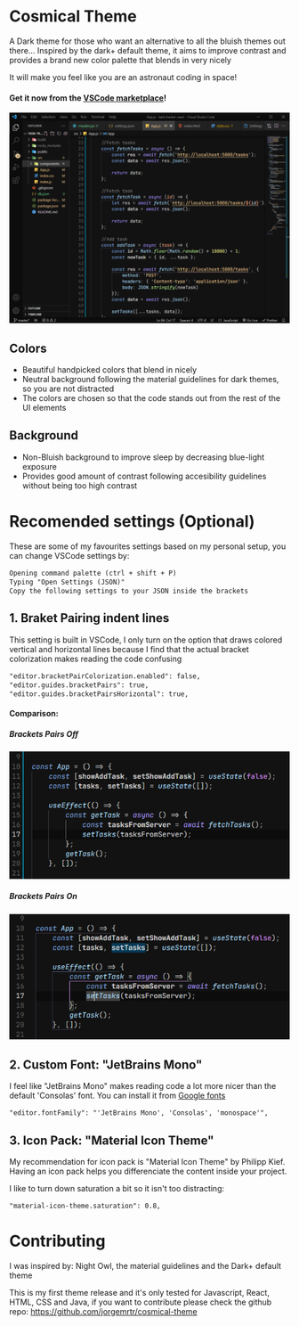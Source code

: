 # Cosmical Theme

A Dark theme for those who want an alternative to all the bluish themes out there... Inspired by the dark+ default theme, it aims to improve contrast and provides a brand new color palette that blends in very nicely

It will make you feel like you are an astronaut coding in space! 

#### Get it now from the [VSCode marketplace](https://marketplace.visualstudio.com/items?itemName=jorgemrtr.cosmical)!

![React Dark](dark-react-screenshot.png)

## Colors

-   Beautiful handpicked colors that blend in nicely
-   Neutral background following the material guidelines for dark themes, so you are not distracted
-   The colors are chosen so that the code stands out from the rest of the UI elements

## Background

-   Non-Bluish background to improve sleep by decreasing blue-light exposure
-   Provides good amount of contrast following accesibility guidelines without being too high contrast

# Recomended settings (Optional)

These are some of my favourites settings based on my personal setup, you can change VSCode settings by:

```
Opening command palette (ctrl + shift + P)
Typing "Open Settings (JSON)"
Copy the following settings to your JSON inside the brackets

```

## 1. Braket Pairing indent lines

This setting is built in VSCode, I only turn on the option that draws colored vertical and horizontal lines because I find that the actual bracket colorization makes reading the code confusing

```
"editor.bracketPairColorization.enabled": false,
"editor.guides.bracketPairs": true,
"editor.guides.bracketPairsHorizontal": true,
```

#### Comparison:

##### Brackets Pairs Off  
![React Dark](brackets-off.png)
##### Brackets Pairs On
![React Dark](brackets-on.png)

## 2. Custom Font: "JetBrains Mono"

I feel like "JetBrains Mono" makes reading code a lot more nicer than the default 'Consolas' font. You can install it from [Google fonts](https://fonts.google.com/specimen/JetBrains+Mono#standard-styles)

```
"editor.fontFamily": "'JetBrains Mono', 'Consolas', 'monospace'",
```

## 3. Icon Pack: "Material Icon Theme"

My recommendation for icon pack is "Material Icon Theme" by Philipp Kief.
Having an icon pack helps you differenciate the content inside your project.

I like to turn down saturation a bit so it isn't too distracting:

```
"material-icon-theme.saturation": 0.8,
```

# Contributing

I was inspired by: Night Owl, the material guidelines and the Dark+ default theme

This is my first theme release and it's only tested for Javascript, React, HTML, CSS and Java, if you want to contribute please check the github repo: https://github.com/jorgemrtr/cosmical-theme

